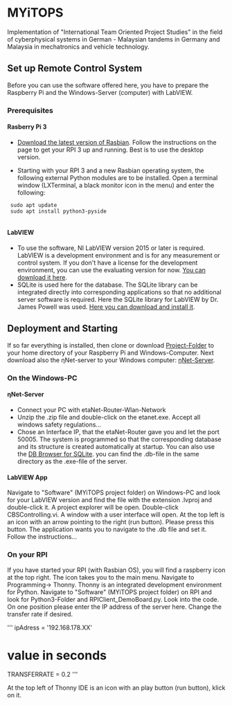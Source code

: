 # MYiTOPS
Implementation of "International Team Oriented Project Studies" in the field of cyberphysical systems in German - Malaysian tandems in Germany and Malaysia in mechatronics and vehicle technology.

## Set up Remote Control System

Before you can use the software offered here, you have to prepare the Raspberry Pi and the Windows-Server (computer) with LabVIEW. 

### Prerequisites
#### Rasberry Pi 3
 * [Download the latest version of Rasbian](https://www.raspberrypi.org/downloads/raspbian/). Follow the instructions on the page to get your RPI 3 up and running. Best is to use the desktop version. 

 * Starting with your RPI 3 and a new Rasbian operating system, the following external Python modules are to be installed. Open a terminal window (LXTerminal, a black monitor icon in the menu) and enter the following:

```
 sudo apt update
 sudo apt install python3-pyside
 
 ```
 
 #### LabVIEW
* To use the software, NI LabVIEW version 2015 or later is required. LabVIEW is a development environment and is for any measurement or control system. If you don't have a license for the development environment, you can use the evaluating version for now. [You can download it here](http://www.ni.com/de-de/shop/labview.html). 
* SQLite is used here for the database. The SQLite library can be integrated directly into corresponding applications so that no additional server software is required. Here the SQLite library for LabVIEW by Dr. James Powell was used. [Here you can download and install it](http://sine.ni.com/nips/cds/view/p/lang/de/nid/212894). 

## Deployment and Starting
If so far everything is installed, then clone or download [Project-Folder](https://github.com/IKKUengine/MYiTOPS/archive/master.zip) to your home directory of your Raspberry Pi and Windows-Computer. Next download also the ηNet-server to your Windows computer: [ηNet-Server](https://github.com/IKKUengine/ThreadedQtEtaNetServer/blob/master/bin/EtaNetServerV0_9_4.zip).
### On the Windows-PC
#### ηNet-Server
* Connect your PC with etaNet-Router-Wlan-Network
* Unzip the .zip file and double-click on the etanet.exe. Accept all windows safety regulations...
* Chose an Interface IP, that the etaNet-Router gave you and let the port 50005.
The system is programmed so that the corresponding database and its structure is created automatically at startup. You can also use the [DB Browser for SQLite](https://sqlitebrowser.org/). you can find the .db-file in the same directory as the .exe-file of the server.

#### LabVIEW App
Navigate to "Software" (MYiTOPS project folder) on Windows-PC and look for your LabVIEW version and find the file with the extension .lvproj and double-click it. 
A project explorer will be open. Double-click CBSControlling.vi. A window with a user interface will open. At the top left is an icon with an arrow pointing to the right (run button). Please press this button. The application wants you to navigate to the .db file and set it. Follow the instructions...

### On your RPI
If you have started your RPI (with Rasbian OS), you will find a raspberry icon at the top right. The icon takes you to the main menu. Navigate to Programming-> Thonny. Thonny is an integrated development environment for Python. Navigate to "Software" (MYiTOPS project folder) on RPI and look for Python3-Folder and RPIClient_DemoBoard.py. Look into the code. On one position please enter the IP address of the server here. Change the transfer rate if desired.

'''
ipAdress = '192.168.178.XX'
# value in seconds
TRANSFERRATE = 0.2
'''

At the top left of Thonny IDE is an icon with an play button (run button), klick on it.


